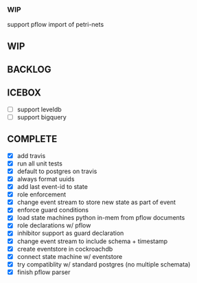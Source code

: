 ### WIP

support pflow import of petri-nets

WIP
---

BACKLOG
--------

ICEBOX
------
- [ ] support leveldb
- [ ] support bigquery

COMPLETE
--------
- [x] add travis
- [x] run all unit tests
- [x] default to postgres on travis
- [x] always format uuids
- [x] add last event-id to state
- [x] role enforcement
- [x] change event stream to store new state as part of event
- [x] enforce guard conditions
- [x] load state machines python in-mem from pflow documents
- [x] role declarations w/ pflow
- [x] inhibitor support as guard declaration
- [x] change event stream to include schema + timestamp
- [x] create eventstore in cockroachdb
- [x] connect state machine w/ eventstore
- [x] try compatiblity w/ standard postgres (no multiple schemata)
- [x] finish pflow parser
